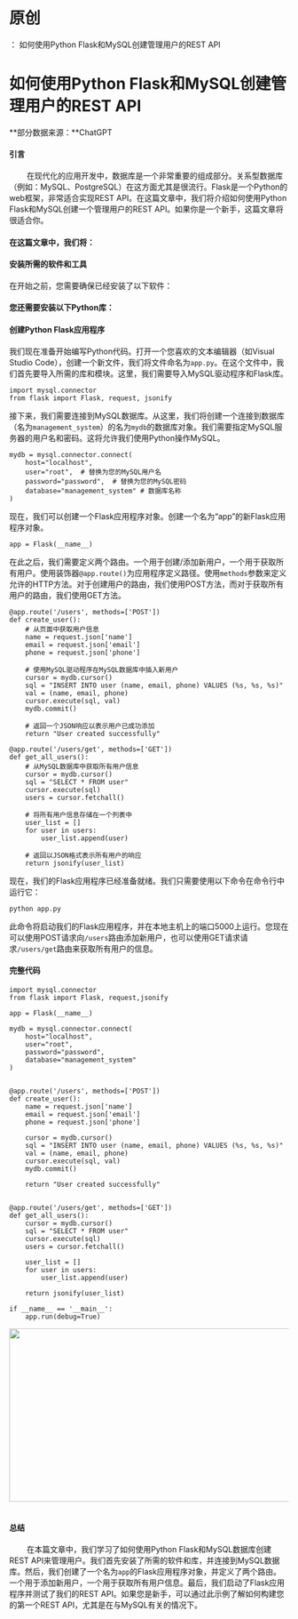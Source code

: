 # 原创
：  如何使用Python Flask和MySQL创建管理用户的REST API

# 如何使用Python Flask和MySQL创建管理用户的REST API

**部分数据来源：**ChatGPT 

#### 引言

        在现代化的应用开发中，数据库是一个非常重要的组成部分。关系型数据库（例如：MySQL、PostgreSQL）在这方面尤其是很流行。Flask是一个Python的web框架，非常适合实现REST API。在这篇文章中，我们将介绍如何使用Python Flask和MySQL创建一个管理用户的REST API。如果你是一个新手，这篇文章将很适合你。

#### **在这篇文章中，我们将：**

#### **安装所需的软件和工具**

在开始之前，您需要确保已经安装了以下软件：

#### **您还需要安装以下Python库：**

#### 创建Python Flask应用程序

我们现在准备开始编写Python代码。打开一个您喜欢的文本编辑器（如Visual Studio Code），创建一个新文件，我们将文件命名为`app.py`。在这个文件中，我们首先要导入所需的库和模块。这里，我们需要导入MySQL驱动程序和Flask库。

```
import mysql.connector
from flask import Flask, request, jsonify

```

接下来，我们需要连接到MySQL数据库。从这里，我们将创建一个连接到数据库（名为`management_system`）的名为`mydb`的数据库对象。我们需要指定MySQL服务器的用户名和密码。这将允许我们使用Python操作MySQL。

```
mydb = mysql.connector.connect(
    host="localhost",
    user="root",  # 替换为您的MySQL用户名
    password="password",  # 替换为您的MySQL密码
    database="management_system" # 数据库名称
)

```

现在，我们可以创建一个Flask应用程序对象。创建一个名为“app”的新Flask应用程序对象。

```
app = Flask(__name__)

```

在此之后，我们需要定义两个路由。一个用于创建/添加新用户，一个用于获取所有用户。使用装饰器`@app.route()`为应用程序定义路径。使用`methods`参数来定义允许的HTTP方法。对于创建用户的路由，我们使用POST方法，而对于获取所有用户的路由，我们使用GET方法。

```
@app.route('/users', methods=['POST'])
def create_user():
    # 从页面中获取用户信息
    name = request.json['name']
    email = request.json['email']
    phone = request.json['phone']

    # 使用MySQL驱动程序在MySQL数据库中插入新用户
    cursor = mydb.cursor()
    sql = "INSERT INTO user (name, email, phone) VALUES (%s, %s, %s)"
    val = (name, email, phone)
    cursor.execute(sql, val)
    mydb.commit()

    # 返回一个JSON响应以表示用户已成功添加
    return "User created successfully"

@app.route('/users/get', methods=['GET'])
def get_all_users():
    # 从MySQL数据库中获取所有用户信息
    cursor = mydb.cursor()
    sql = "SELECT * FROM user"
    cursor.execute(sql)
    users = cursor.fetchall()

    # 将所有用户信息存储在一个列表中
    user_list = []
    for user in users:
        user_list.append(user)

    # 返回以JSON格式表示所有用户的响应
    return jsonify(user_list)

```

现在，我们的Flask应用程序已经准备就绪。我们只需要使用以下命令在命令行中运行它：

`python app.py`

此命令将启动我们的Flask应用程序，并在本地主机上的端口5000上运行。您现在可以使用POST请求向`/users`路由添加新用户，也可以使用GET请求请求`/users/get`路由来获取所有用户的信息。

#### 完整代码 

```
import mysql.connector
from flask import Flask, request,jsonify

app = Flask(__name__)

mydb = mysql.connector.connect(
    host="localhost",
    user="root",
    password="password",
    database="management_system"
)


@app.route('/users', methods=['POST'])
def create_user():
    name = request.json['name']
    email = request.json['email']
    phone = request.json['phone']

    cursor = mydb.cursor()
    sql = "INSERT INTO user (name, email, phone) VALUES (%s, %s, %s)"
    val = (name, email, phone)
    cursor.execute(sql, val)
    mydb.commit()

    return "User created successfully"


@app.route('/users/get', methods=['GET'])
def get_all_users():
    cursor = mydb.cursor()
    sql = "SELECT * FROM user"
    cursor.execute(sql)
    users = cursor.fetchall()

    user_list = []
    for user in users:
        user_list.append(user)

    return jsonify(user_list)

if __name__ == '__main__':
    app.run(debug=True)
```

<img alt="" height="312" src="https://img-blog.csdnimg.cn/0b42bfda9b4348d8a1db803e7a902ea7.png" width="1183"/>  

#### 总结

        在本篇文章中，我们学习了如何使用Python Flask和MySQL数据库创建REST API来管理用户。我们首先安装了所需的软件和库，并连接到MySQL数据库。然后，我们创建了一个名为`app`的Flask应用程序对象，并定义了两个路由。一个用于添加新用户，一个用于获取所有用户信息。最后，我们启动了Flask应用程序并测试了我们的REST API。如果您是新手，可以通过此示例了解如何构建您的第一个REST API，尤其是在与MySQL有关的情况下。
